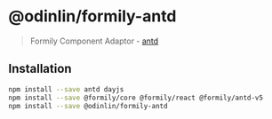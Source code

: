 # @odinlin/formily-antd

> Formily Component Adaptor - [antd](https://github.com/ant-design/ant-design)

## Installation

```bash
npm install --save antd dayjs
npm install --save @formily/core @formily/react @formily/antd-v5
npm install --save @odinlin/formily-antd
```
